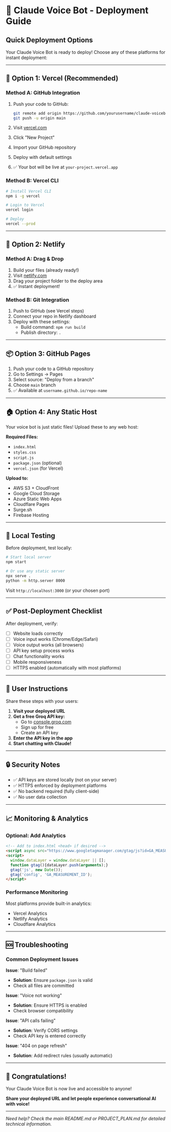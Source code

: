 # 🚀 Claude Voice Bot - Deployment Guide

## Quick Deployment Options

Your Claude Voice Bot is ready to deploy! Choose any of these platforms for instant deployment:

---

## 🌟 Option 1: Vercel (Recommended)

### Method A: GitHub Integration
1. Push your code to GitHub:
   ```bash
   git remote add origin https://github.com/yourusername/claude-voicebot.git
   git push -u origin main
   ```

2. Visit [vercel.com](https://vercel.com)
3. Click "New Project" 
4. Import your GitHub repository
5. Deploy with default settings
6. ✅ Your bot will be live at `your-project.vercel.app`

### Method B: Vercel CLI
```bash
# Install Vercel CLI
npm i -g vercel

# Login to Vercel
vercel login

# Deploy
vercel --prod
```

---

## 🎯 Option 2: Netlify

### Method A: Drag & Drop
1. Build your files (already ready!)
2. Visit [netlify.com](https://netlify.com)
3. Drag your project folder to the deploy area
4. ✅ Instant deployment!

### Method B: Git Integration
1. Push to GitHub (see Vercel steps)
2. Connect your repo in Netlify dashboard
3. Deploy with these settings:
   - Build command: `npm run build`
   - Publish directory: `.`

---

## 📦 Option 3: GitHub Pages

1. Push your code to a GitHub repository
2. Go to Settings → Pages
3. Select source: "Deploy from a branch"
4. Choose `main` branch
5. ✅ Available at `username.github.io/repo-name`

---

## 🏠 Option 4: Any Static Host

Your voice bot is just static files! Upload these to any web host:

**Required Files:**
- `index.html`
- `styles.css`
- `script.js`
- `package.json` (optional)
- `vercel.json` (for Vercel)

**Upload to:**
- AWS S3 + CloudFront
- Google Cloud Storage
- Azure Static Web Apps
- Cloudflare Pages
- Surge.sh
- Firebase Hosting

---

## 🔧 Local Testing

Before deployment, test locally:

```bash
# Start local server
npm start

# Or use any static server
npx serve .
python -m http.server 8000
```

Visit `http://localhost:3000` (or your chosen port)

---

## ✅ Post-Deployment Checklist

After deployment, verify:

- [ ] Website loads correctly
- [ ] Voice input works (Chrome/Edge/Safari)
- [ ] Voice output works (all browsers)
- [ ] API key setup process works
- [ ] Chat functionality works
- [ ] Mobile responsiveness
- [ ] HTTPS enabled (automatically with most platforms)

---

## 🔑 User Instructions

Share these steps with your users:

1. **Visit your deployed URL**
2. **Get a free Groq API key:**
   - Go to [console.groq.com](https://console.groq.com)
   - Sign up for free
   - Create an API key
3. **Enter the API key in the app**
4. **Start chatting with Claude!**

---

## 🔒 Security Notes

- ✅ API keys are stored locally (not on your server)
- ✅ HTTPS enforced by deployment platforms
- ✅ No backend required (fully client-side)
- ✅ No user data collection

---

## 📈 Monitoring & Analytics

### Optional: Add Analytics
```html
<!-- Add to index.html <head> if desired -->
<script async src="https://www.googletagmanager.com/gtag/js?id=GA_MEASUREMENT_ID"></script>
<script>
  window.dataLayer = window.dataLayer || [];
  function gtag(){dataLayer.push(arguments);}
  gtag('js', new Date());
  gtag('config', 'GA_MEASUREMENT_ID');
</script>
```

### Performance Monitoring
Most platforms provide built-in analytics:
- Vercel Analytics
- Netlify Analytics  
- Cloudflare Analytics

---

## 🆘 Troubleshooting

### Common Deployment Issues

**Issue**: "Build failed"
- **Solution**: Ensure `package.json` is valid
- Check all files are committed

**Issue**: "Voice not working"
- **Solution**: Ensure HTTPS is enabled
- Check browser compatibility

**Issue**: "API calls failing"
- **Solution**: Verify CORS settings
- Check API key is entered correctly

**Issue**: "404 on page refresh"
- **Solution**: Add redirect rules (usually automatic)

---

## 🎉 Congratulations!

Your Claude Voice Bot is now live and accessible to anyone! 

**Share your deployed URL and let people experience conversational AI with voice!**

---

*Need help? Check the main README.md or PROJECT_PLAN.md for detailed technical information.* 